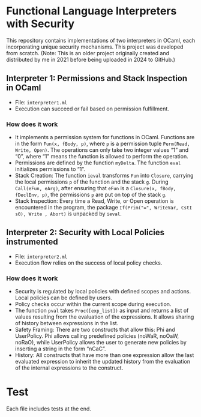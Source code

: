 # Functional Language Interpreters with Security

This repository contains implementations of two interpreters in OCaml, each incorporating unique security mechanisms. This project was developed from scratch. (Note: This is an older project originally created and distributed by me in 2021 before being uploaded in 2024 to GitHub.)

## Interpreter 1: Permissions and Stack Inspection in OCaml
- File: `interpreter1.ml`
- Execution can succeed or fail based on permission fulfillment.

### How does it work
- It implements a permission system for functions in OCaml. Functions are in the form `Fun(x, fBody, p)`, where `p` is a permission tuple `Perm(Read, Write, Open)`. The operations can only take two integer values “1” and “0”, where “1” means the function is allowed to perform the operation.
- Permissions are defined by the function `myDelta`. The function `eval` initializes permissions to “1”.
- Stack Creation: The function `ieval` transforms `Fun` into `Closure`, carrying the local permissions `p` of the function and the stack `g`. During `Call(eFun, eArg)`, after ensuring that `eFun` is a `Closure(x, fBody, fDeclEnv, p)`, the permissions `p` are put on top of the stack `g`.
- Stack Inspection: Every time a Read, Write, or Open operation is encountered in the program, the package `If(Prim("=", WriteVar, CstI s0), Write , Abort)` is unpacked by `ieval`.

## Interpreter 2: Security with Local Policies instrumented
- File: `interpreter2.ml` 
- Execution flow relies on the success of local policy checks.

### How does it work
- Security is regulated by local policies with defined scopes and actions. Local policies can be defined by users.
- Policy checks occur within the current scope during execution.
- The function `pval` takes `Proc([exp_list])` as input and returns a list of values resulting from the evaluation of the expressions. It allows sharing of history between expressions in the list.
- Safety Framing: There are two constructs that allow this: Phi and UserPolicy. Phi allows calling predefined policies (noWaR, noOaW, noRaO), while UserPolicy allows the user to generate new policies by inserting a string in the form “nCaC”.
- History: All constructs that have more than one expression allow the last evaluated expression to inherit the updated history from the evaluation of the internal expressions to the construct.

# Test
Each file includes tests at the end.

